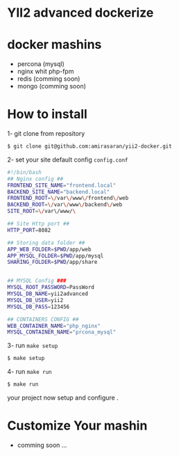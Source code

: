# YII2 advanced dockerize

# docker mashins
  - percona (mysql)
  - nginx whit php-fpm
  - redis (comming soon)
  - mongo (comming soon)

# How to install
1- git clone from repository
```sh
$ git clone git@github.com:amirasaran/yii2-docker.git 
```
2- set your site default config ``config.conf``
```sh
#!/bin/bash
## Nginx config ##
FRONTEND_SITE_NAME="frontend.local"
BACKEND_SITE_NAME="backend.local"
FRONTEND_ROOT=\/var\/www\/frontend\/web
BACKEND_ROOT=\/var\/www\/backend\/web
SITE_ROOT=\/var\/www/\

## Site Http port ##
HTTP_PORT=8082

## Storing data folder ##
APP_WEB_FOLDER=$PWD/app/web
APP_MYSQL_FOLDER=$PWD/app/mysql
SHARING_FOLDER=$PWD/app/share


## MYSQL Config ###
MYSQL_ROOT_PASSWORD=PassWord
MYSQL_DB_NAME=yii2advanced
MYSQL_DB_USER=yii2
MYSQL_DB_PASS=123456

## CONTAINERS CONFIG ##
WEB_CONTAINER_NAME="php_nginx"
MYSQL_CONTAINER_NAME="prcona_mysql"

```

3- run `make setup`
```sh
$ make setup
```

4- run `make run`
```sh
$ make run
```

your project now setup and configure . 

# Customize Your mashin 
  - comming soon ...
